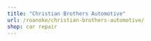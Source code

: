 ```yaml
---
title: "Christian Brothers Automotive"
url: /roanoke/christian-brothers-automotive/
shop: car repair
---
```

